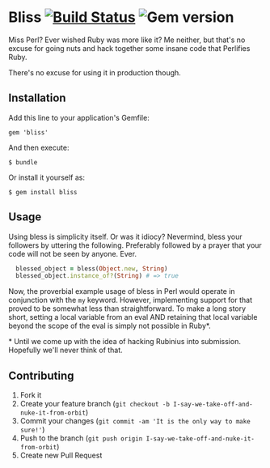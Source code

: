# Bliss [![Build Status](https://secure.travis-ci.org/DevL/bliss.png)](http://travis-ci.org/DevL/bliss) ![Gem version](https://badge.fury.io/rb/bliss.png)

Miss Perl? Ever wished Ruby was more like it? Me neither, but that's no excuse for going nuts and hack together some insane code that Perlifies Ruby.

There's no excuse for using it in production though.

## Installation

Add this line to your application's Gemfile:

    gem 'bliss'

And then execute:

    $ bundle

Or install it yourself as:

    $ gem install bliss

## Usage

Using bless is simplicity itself. Or was it idiocy? Nevermind, bless your followers by uttering the following. Preferably followed by a prayer that your code will not be seen by anyone. Ever.

```ruby
  blessed_object = bless(Object.new, String)
  blessed_object.instance_of?(String) # => true
```

Now, the proverbial example usage of bless in Perl would operate in conjunction with the `my` keyword. However, implementing support for that proved to be somewhat less than straightforward. To make a long story short, setting a local variable from an eval AND retaining that local variable beyond the scope of the eval is simply not possible in Ruby\*.

\* Until we come up with the idea of hacking Rubinius into submission. Hopefully we'll never think of that.

## Contributing

1. Fork it
2. Create your feature branch (`git checkout -b I-say-we-take-off-and-nuke-it-from-orbit`)
3. Commit your changes (`git commit -am 'It is the only way to make sure!'`)
4. Push to the branch (`git push origin I-say-we-take-off-and-nuke-it-from-orbit`)
5. Create new Pull Request
